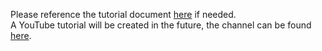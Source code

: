 Please reference the tutorial document [here](https://docs.google.com/document/d/1-uj0tl3-xBASDWktO_s44Pmi74OpMQXOA8_P-lV-UbM/edit?usp=sharing) if needed.</br>
A YouTube tutorial will be created in the future, the channel can be found [here](https://www.youtube.com/@zenith-game-development).</br>
